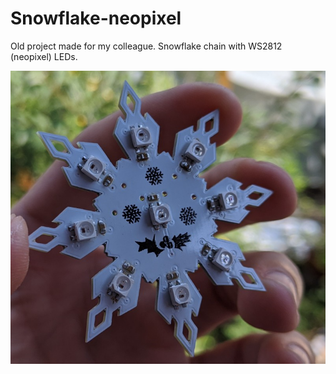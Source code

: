 # Snowflake-neopixel
 
Old project made for my colleague. Snowflake chain with WS2812 (neopixel) LEDs.

![](Images/Front_1.PNG)